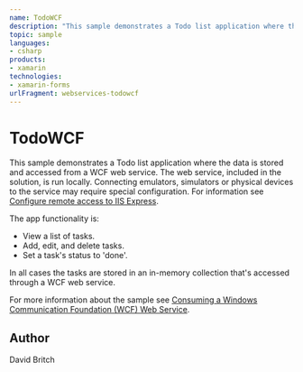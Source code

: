 ```yaml
---
name: TodoWCF
description: "This sample demonstrates a Todo list application where the data is stored and accessed from a WCF web service. The web service, included in the solution, is run locally. Connecting emulators, simulators or physical devices to the service may require special configuration. For information see Configure remote access to IIS Express. The app functionality is: - View a list of tasks. - Add, edit, and delete tasks. - Set a task's status to 'done'. In all cases the tasks are stored in an in-memory collection that's accessed through a WCF web service."
topic: sample
languages:
- csharp
products:
- xamarin
technologies:
- xamarin-forms
urlFragment: webservices-todowcf
---
```

TodoWCF
=======

This sample demonstrates a Todo list application where the data is stored and accessed from a WCF web service. The web service, included in the solution, is run locally. Connecting emulators, simulators or physical devices to the service may require special configuration. For information see [Configure remote access to IIS Express](https://docs.microsoft.com/xamarin/xamarin-forms/data-cloud/consuming/wcf#configure-remote-access-to-iis-express).

The app functionality is:

- View a list of tasks.
- Add, edit, and delete tasks.
- Set a task's status to 'done'.

In all cases the tasks are stored in an in-memory collection that's accessed through a WCF web service.

For more information about the sample see [Consuming a Windows Communication Foundation (WCF) Web Service](http://developer.xamarin.com/guides/cross-platform/xamarin-forms/web-services/consuming/wcf/).

Author
------

David Britch

